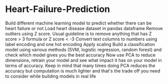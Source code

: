 # Heart-Failure-Prediction
Build different machine learning model to predict whether there can be  heart failure or not
Load heart disease dataset in pandas dataframe
Remove outliers using Z score. Usual guideline is to remove anything that has Z score > 3 formula or Z score < -3
Convert text columns to numbers using label encoding and one hot encoding
Apply scaling
Build a classification model using various methods (SVM, logistic regression, random forest) and check which model gives you the best accuracy
Now use PCA to reduce dimensions, retrain your model and see what impact it has on your model in terms of accuracy. Keep in mind that many times doing PCA reduces the accuracy but computation is much lighter and that's the trade off you need to consider while building models in real life
